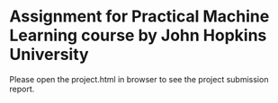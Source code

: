 # Assignment for Practical Machine Learning course by John Hopkins University

Please open the project.html in browser to see the project submission report.
